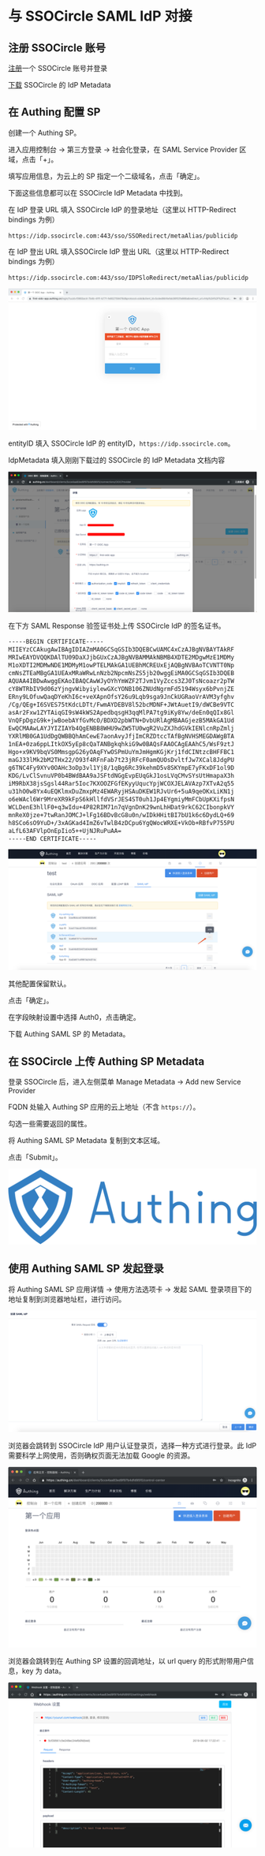 # 与 SSOCircle SAML IdP 对接

## 注册 SSOCircle 账号

[注册](https://idp.ssocircle.com/sso/UI/Login)一个 SSOCircle 账号并登录

[下载](https://idp.ssocircle.com) SSOCircle 的 IdP Metadata

## 在 Authing 配置 SP

创建一个 Authing SP。

进入应用控制台 -&gt; 第三方登录 -&gt; 社会化登录，在 SAML Service Provider 区域，点击「+」。

填写应用信息，为云上的 SP 指定一个二级域名，点击「确定」。

下面这些信息都可以在 SSOCircle IdP Metadata 中找到。

在 IdP 登录 URL 填入 SSOCircle IdP 的登录地址（这里以 HTTP-Redirect bindings 为例）

`https://idp.ssocircle.com:443/sso/SSORedirect/metaAlias/publicidp`

在 IdP 登出 URL 填入SSOCircle IdP 登出 URL（这里以 HTTP-Redirect bindings 为例）

`https://idp.ssocircle.com:443/sso/IDPSloRedirect/metaAlias/publicidp`

![](../../../.gitbook/assets/image%20%28281%29.png)

entityID 填入 SSOCircle IdP 的 entityID，`https://idp.ssocircle.com`。

IdpMetadata 填入刚刚下载过的 SSOCircle 的 IdP Metadata 文档内容

![](../../../.gitbook/assets/image%20%28118%29.png)

在下方 SAML Response 验签证书处上传 SSOCircle IdP 的签名证书。

```text
-----BEGIN CERTIFICATE-----
MIIEYzCCAkugAwIBAgIDIAZmMA0GCSqGSIb3DQEBCwUAMC4xCzAJBgNVBAYTAkRF
MRIwEAYDVQQKDAlTU09DaXJjbGUxCzAJBgNVBAMMAkNBMB4XDTE2MDgwMzE1MDMy
M1oXDTI2MDMwNDE1MDMyM1owPTELMAkGA1UEBhMCREUxEjAQBgNVBAoTCVNTT0Np
cmNsZTEaMBgGA1UEAxMRaWRwLnNzb2NpcmNsZS5jb20wggEiMA0GCSqGSIb3DQEB
AQUAA4IBDwAwggEKAoIBAQCAwWJyOYhYmWZF2TJvm1VyZccs3ZJ0TsNcoazr2pTW
cY8WTRbIV9d06zYjngvWibyiylewGXcYONB106ZNUdNgrmFd5194Wsyx6bPvnjZE
ERny9LOfuwQaqDYeKhI6c+veXApnOfsY26u9Lqb9sga9JnCkUGRaoVrAVM3yfghv
/Cg/QEg+I6SVES75tKdcLDTt/FwmAYDEBV8l52bcMDNF+JWtAuetI9/dWCBe9VTC
asAr2Fxw1ZYTAiqGI9sW4kWS2ApedbqsgH3qqMlPA7tg9iKy8Yw/deEn0qQIx8Gl
VnQFpDgzG9k+jwBoebAYfGvMcO/BDXD2pbWTN+DvbURlAgMBAAGjezB5MAkGA1Ud
EwQCMAAwLAYJYIZIAYb4QgENBB8WHU9wZW5TU0wgR2VuZXJhdGVkIENlcnRpZmlj
YXRlMB0GA1UdDgQWBBQhAmCewE7aonAvyJfjImCRZDtccTAfBgNVHSMEGDAWgBTA
1nEA+0za6ppLItkOX5yEp8cQaTANBgkqhkiG9w0BAQsFAAOCAgEAAhC5/WsF9ztJ
Hgo+x9KV9bqVS0MmsgpG26yOAqFYwOSPmUuYmJmHgmKGjKrj1fdCINtzcBHFFBC1
maGJ33lMk2bM2THx22/O93f4RFnFab7t23jRFcF0amQUOsDvltfJw7XCal8JdgPU
g6TNC4Fy9XYv0OAHc3oDp3vl1Yj8/1qBg6Rc39kehmD5v8SKYmpE7yFKxDF1ol9D
KDG/LvClSvnuVP0b4BWdBAA9aJSFtdNGgEvpEUqGkJ1osLVqCMvSYsUtHmapaX3h
iM9RbX38jsSgsl44Rar5Ioc7KXOOZFGfEKyyUqucYpjWCOXJELAVAzp7XTvA2q55
u31hO0w8Yx4uEQKlmxDuZmxpMz4EWARyjHSAuDKEW1RJvUr6+5uA9qeOKxLiKN1j
o6eWAcl6Wr9MreXR9kFpS6kHllfdVSrJES4ST0uh1Jp4EYgmiyMmFCbUpKXifpsN
WCLDenE3hllF0+q3wIdu+4P82RIM71n7qVgnDnK29wnLhHDat9rkC62CIbonpkVY
mnReX0jze+7twRanJOMCJ+lFg16BDvBcG8u0n/wIDkHHitBI7bU1k6c6DydLQ+69
h8SCo6sO9YuD+/3xAGKad4ImZ6vTwlB4zDCpu6YgQWocWRXE+VkOb+RBfvP755PU
aLfL63AFVlpOnEpIio5++UjNJRuPuAA=
-----END CERTIFICATE-----
```

![](../../../.gitbook/assets/image%20%28184%29.png)

其他配置保留默认。

点击「确定」。

在字段映射设置中选择 Auth0，点击确定。

下载 Authing SAML SP 的 Metadata。

## 在 SSOCircle 上传 Authing SP Metadata

登录 SSOCircle 后，进入左侧菜单 Manage Metadata -&gt; Add new Service Provider

FQDN 处输入 Authing SP 应用的云上地址（不含 `https://`）。

勾选一些需要返回的属性。

将 Authing SAML SP Metadata 复制到文本区域。

点击「Submit」。

![](../../../.gitbook/assets/image%20%28300%29.png)

## 使用 Authing SAML SP 发起登录

将 Authing SAML SP 应用详情 -&gt; 使用方法选项卡 -&gt; 发起 SAML 登录项目下的地址复制到浏览器地址栏，进行访问。

![](../../../.gitbook/assets/image%20%28334%29.png)

浏览器会跳转到 SSOCircle IdP 用户认证登录页，选择一种方式进行登录。此 IdP 需要科学上网使用，否则确权页面无法加载 Google 的资源。

![&#x5728; SSOCircle &#x5B8C;&#x6210;&#x767B;&#x5F55;](../../../.gitbook/assets/image%20%2882%29.png)

浏览器会跳转到在 Authing SP 设置的回调地址，以 url query 的形式附带用户信息，key 为 data。

![](../../../.gitbook/assets/image%20%28241%29.png)

